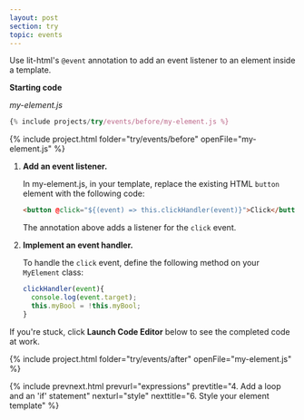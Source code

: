 ```yaml
---
layout: post
section: try
topic: events
---
```


Use lit-html's `@event` annotation to add an event listener to an element inside a template. 

**Starting code**

_my-element.js_

```js
{% include projects/try/events/before/my-element.js %}
```

{% include project.html folder="try/events/before" openFile="my-element.js" %}

1. **Add an event listener.**

    In my-element.js, in your template, replace the existing HTML `button` element with the following code:

    ```html
    <button @click="${(event) => this.clickHandler(event)}">Click</button>
    ```

    The annotation above adds a listener for the `click` event.

2. **Implement an event handler.** 

    To handle the `click` event, define the following method on your `MyElement` class:

    ```js
    clickHandler(event){
      console.log(event.target);
      this.myBool = !this.myBool;
    }
    ```

If you're stuck, click **Launch Code Editor** below to see the completed code at work.

{% include project.html folder="try/events/after" openFile="my-element.js" %}

{% include prevnext.html prevurl="expressions" prevtitle="4. Add a loop and an 'if' statement" nexturl="style" nexttitle="6. Style your element template" %}
